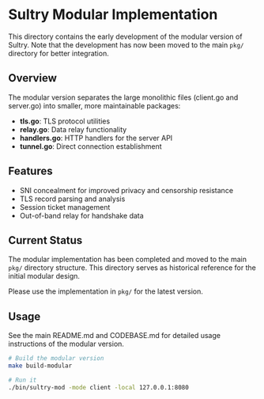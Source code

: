 # Sultry Modular Implementation

This directory contains the early development of the modular version of Sultry. Note that the development has now been moved to the main `pkg/` directory for better integration.

## Overview

The modular version separates the large monolithic files (client.go and server.go) into smaller, more maintainable packages:

- **tls.go**: TLS protocol utilities
- **relay.go**: Data relay functionality
- **handlers.go**: HTTP handlers for the server API
- **tunnel.go**: Direct connection establishment

## Features

- SNI concealment for improved privacy and censorship resistance
- TLS record parsing and analysis
- Session ticket management
- Out-of-band relay for handshake data

## Current Status

The modular implementation has been completed and moved to the main `pkg/` directory structure. This directory serves as historical reference for the initial modular design.

Please use the implementation in `pkg/` for the latest version.

## Usage

See the main README.md and CODEBASE.md for detailed usage instructions of the modular version.

```bash
# Build the modular version
make build-modular

# Run it
./bin/sultry-mod -mode client -local 127.0.0.1:8080
```
